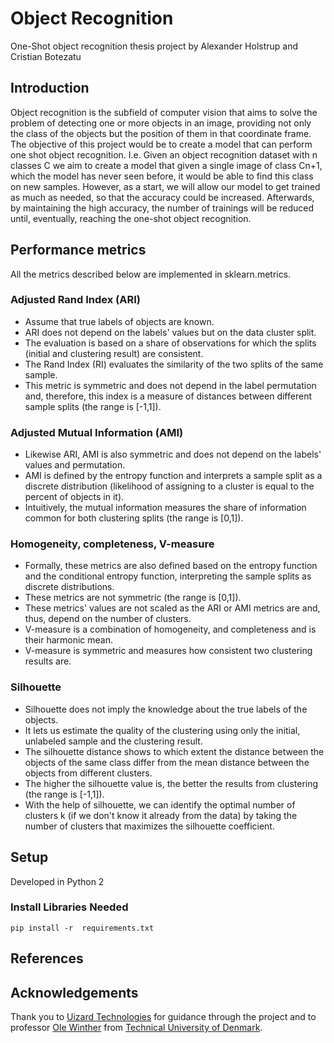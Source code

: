 # Object Recognition
One-Shot object recognition thesis project by Alexander Holstrup and Cristian Botezatu

## Introduction
Object recognition is the subfield of computer vision that aims to solve the problem of detecting one or more objects in an image, providing not only the class of the objects but the position of them in that coordinate frame. 
The objective of this project would be to create a model that can perform one shot object recognition. I.e. Given an object recognition dataset with n classes C we aim to create a model that given a single image of class Cn+1, which the model has never seen before, it would be able to find this class on new samples. However, as a start, we will allow our model to get trained as much as needed, so that the accuracy could be increased. Afterwards, by maintaining the high accuracy, the number of trainings will be reduced until, eventually, reaching the one-shot object recognition.

## Performance metrics
All the metrics described below are implemented in sklearn.metrics.

### Adjusted Rand Index (ARI)
- Assume that true labels of objects are known.
- ARI does not depend on the labels' values but on the data cluster split.
- The evaluation is based on a share of observations for which the splits (initial and clustering result) are consistent.
- The Rand Index (RI) evaluates the similarity of the two splits of the same sample.
- This metric is symmetric and does not depend in the label permutation and, therefore, this index is a measure of distances between different sample splits (the range is [-1,1]).

### Adjusted Mutual Information (AMI)
- Likewise ARI, AMI is also symmetric and does not depend on the labels' values and permutation.
- AMI is defined by the entropy function and interprets a sample split as a discrete distribution (likelihood of assigning to a cluster is equal to the percent of objects in it).
- Intuitively, the mutual information measures the share of information common for both clustering splits (the range is [0,1]).

### Homogeneity, completeness, V-measure
- Formally, these metrics are also defined based on the entropy function and the conditional entropy function, interpreting the sample splits as discrete distributions.
- These metrics are not symmetric (the range is [0,1]).
- These metrics' values are not scaled as the  ARI  or  AMI  metrics are and, thus, depend on the number of clusters.
- V-measure is a combination of homogeneity, and completeness and is their harmonic mean. 
- V-measure is symmetric and measures how consistent two clustering results are.

### Silhouette
- Silhouette does not imply the knowledge about the true labels of the objects.
- It lets us estimate the quality of the clustering using only the initial, unlabeled sample and the clustering result.
- The silhouette distance shows to which extent the distance between the objects of the same class differ from the mean distance between the objects from different clusters.
- The higher the silhouette value is, the better the results from clustering (the range is [-1,1]).
- With the help of silhouette, we can identify the optimal number of clusters  k  (if we don't know it already from the data) by taking the number of clusters that maximizes the silhouette coefficient.


## Setup

Developed in Python 2

### Install Libraries Needed
```
pip install -r  requirements.txt
```


## References


## Acknowledgements
Thank you to [Uizard Technologies](https://uizard.io/) for guidance through the project and to professor [Ole Winther](https://www.dtu.dk/english/service/phonebook/person?id=10167&cpid=109334&tab=3&qt=dtuprojectquery#tabs) from [Technical University of Denmark](https://www.dtu.dk).
